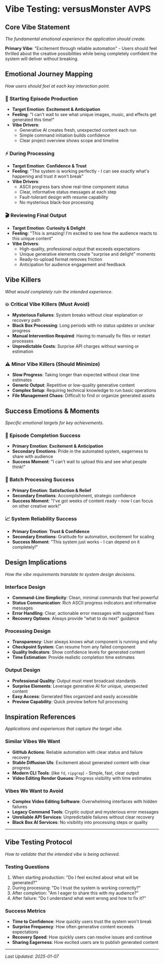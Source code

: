 # Vibe Testing: versusMonster AVPS

## Core Vibe Statement
*The fundamental emotional experience the application should create.*

**Primary Vibe**: "Excitement through reliable automation" - Users should feel thrilled about the creative possibilities while being completely confident the system will deliver without breaking.

## Emotional Journey Mapping
*How users should feel at each key interaction point.*

### 🚀 **Starting Episode Production**
- **Target Emotion**: **Excitement & Anticipation**
- **Feeling**: "I can't wait to see what unique images, music, and effects get generated this time!"
- **Vibe Drivers**: 
  - Generative AI creates fresh, unexpected content each run
  - Simple command initiation builds confidence
  - Clear project overview shows scope and timeline

### ⚡ **During Processing**
- **Target Emotion**: **Confidence & Trust**
- **Feeling**: "The system is working perfectly - I can see exactly what's happening and trust it won't break"
- **Vibe Drivers**:
  - ASCII progress bars show real-time component status
  - Clear, informative status messages at each step
  - Fault-tolerant design with resume capability
  - No mysterious black-box processing

### 🎬 **Reviewing Final Output**
- **Target Emotion**: **Curiosity & Delight**
- **Feeling**: "This is amazing! I'm excited to see how the audience reacts to this unique content"
- **Vibe Drivers**:
  - High-quality, professional output that exceeds expectations
  - Unique generative elements create "surprise and delight" moments
  - Ready-to-upload format removes friction
  - Anticipation for audience engagement and feedback

## Vibe Killers
*What would completely ruin the intended experience.*

### 💥 **Critical Vibe Killers (Must Avoid)**
- **Mysterious Failures**: System breaks without clear explanation or recovery path
- **Black Box Processing**: Long periods with no status updates or unclear progress
- **Manual Intervention Required**: Having to manually fix files or restart processes
- **Unpredictable Costs**: Surprise API charges without warning or estimation

### ⚠️ **Minor Vibe Killers (Should Minimize)**
- **Slow Progress**: Taking longer than expected without clear time estimates
- **Generic Output**: Repetitive or low-quality generative content
- **Complex Setup**: Requiring technical knowledge to run basic operations
- **File Management Chaos**: Difficult to find or organize generated assets

## Success Emotions & Moments
*Specific emotional targets for key achievements.*

### 🎯 **Episode Completion Success**
- **Primary Emotion**: **Excitement & Anticipation**
- **Secondary Emotions**: Pride in the automated system, eagerness to share with audience
- **Success Moment**: "I can't wait to upload this and see what people think!"

### 🔄 **Batch Processing Success**
- **Primary Emotion**: **Satisfaction & Relief**
- **Secondary Emotions**: Accomplishment, strategic confidence
- **Success Moment**: "I've got weeks of content ready - now I can focus on other creative work!"

### 📈 **System Reliability Success**
- **Primary Emotion**: **Trust & Confidence**
- **Secondary Emotions**: Gratitude for automation, excitement for scaling
- **Success Moment**: "This system just works - I can depend on it completely!"

## Design Implications
*How the vibe requirements translate to system design decisions.*

### **Interface Design**
- **Command-Line Simplicity**: Clean, minimal commands that feel powerful
- **Status Communication**: Rich ASCII progress indicators and informative messages
- **Error Handling**: Clear, actionable error messages with suggested fixes
- **Recovery Options**: Always provide "what to do next" guidance

### **Processing Design**
- **Transparency**: User always knows what component is running and why
- **Checkpoint System**: Can resume from any failed component
- **Quality Indicators**: Show confidence levels for generated content
- **Time Estimation**: Provide realistic completion time estimates

### **Output Design**
- **Professional Quality**: Output must meet broadcast standards
- **Surprise Elements**: Leverage generative AI for unique, unexpected content
- **Easy Access**: Generated files organized and easily accessible
- **Preview Capability**: Quick preview before full processing

## Inspiration References
*Applications and experiences that capture the target vibe.*

### **Similar Vibes We Want**
- **GitHub Actions**: Reliable automation with clear status and failure recovery
- **Stable Diffusion UIs**: Excitement about generated content with clear progress
- **Modern CLI Tools**: (like `fd`, `ripgrep`) - Simple, fast, clear output
- **Video Editing Render Queues**: Progress visibility with time estimates

### **Vibes We Want to Avoid**
- **Complex Video Editing Software**: Overwhelming interfaces with hidden failures
- **Legacy Command Tools**: Cryptic output and mysterious error messages
- **Unreliable API Services**: Unpredictable failures without clear recovery
- **Black Box AI Services**: No visibility into processing steps or quality

---

## Vibe Testing Protocol
*How to validate that the intended vibe is being achieved.*

### **Testing Questions**
1. When starting production: "Do I feel excited about what will be generated?"
2. During processing: "Do I trust the system is working correctly?"
3. After completion: "Am I eager to share this with my audience?"
4. After failure: "Do I understand what went wrong and how to fix it?"

### **Success Metrics**
- **Time to Confidence**: How quickly users trust the system won't break
- **Surprise Frequency**: How often generative content exceeds expectations
- **Recovery Speed**: How quickly users can resolve issues and continue
- **Sharing Eagerness**: How excited users are to publish generated content

---

*Last Updated: 2025-01-07*